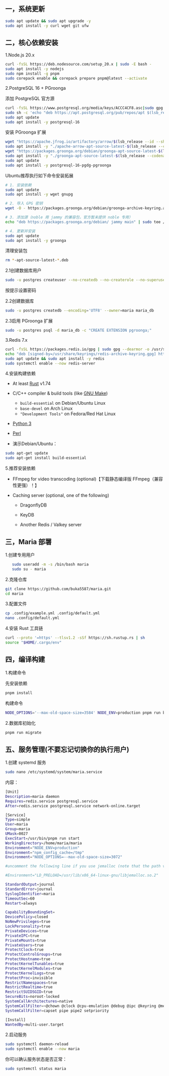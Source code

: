 ## 一，系统更新

```sh
sudo apt update && sudo apt upgrade -y
sudo apt install -y curl wget git ufw
```

## 二，核心依赖安装

1.Node.js 20.x

```sh
curl -fsSL https://deb.nodesource.com/setup_20.x | sudo -E bash -
sudo apt install -y nodejs
sudo npm install -g pnpm
sudo corepack enable && corepack prepare pnpm@latest --activate
```

2.PostgreSQL 16 + PGroonga

添加 PostgreSQL 官方源

```sh
curl -fsSL https://www.postgresql.org/media/keys/ACCC4CF8.asc|sudo gpg --dearmor -o /etc/apt/trusted.gpg.d/postgresql.gpg
sudo sh -c 'echo "deb https://apt.postgresql.org/pub/repos/apt $(lsb_release -cs)-pgdg main" > /etc/apt/sources.list.d/pgdg.list'
sudo apt update
sudo apt install -y postgresql-16
```

安装 PGroonga 扩展

```sh
wget "https://apache.jfrog.io/artifactory/arrow/$(lsb_release --id --short | tr 'A-Z' 'a-z')/apache-arrow-apt-source-latest-$(lsb_release --codename --short).deb"
sudo apt install -y "./apache-arrow-apt-source-latest-$(lsb_release --codename --short).deb"
wget "https://packages.groonga.org/debian/groonga-apt-source-latest-$(lsb_release --codename --short).deb"
sudo apt install -y "./groonga-apt-source-latest-$(lsb_release --codename --short).deb"
sudo apt update
sudo apt install -y postgresql-16-pgdg-pgroonga
```

Ubuntu推荐执行如下命令安装拓展

```sh
# 1. 安装依赖
sudo apt update
sudo apt install -y wget gnupg

# 2. 导入 GPG 密钥
wget -O - https://packages.groonga.org/debian/groonga-archive-keyring.asc | sudo tee /etc/apt/trusted.gpg.d/groonga-archive-keyring.asc

# 3. 添加源（noble 用 jammy 的兼容包，官方暂未提供 noble 专用）
echo "deb https://packages.groonga.org/debian/ jammy main" | sudo tee /etc/apt/sources.list.d/groonga.list

# 4. 更新并安装
sudo apt update
sudo apt install -y groonga
```

清理安装包

```sh
rm *-apt-source-latest-*.deb
```

2.1创建数据库用户

```sh
sudo -u postgres createuser --no-createdb --no-createrole --no-superuser --encrypted --pwprompt maria
```

按提示设置密码

2.2创建数据库

```sh
sudo -u postgres createdb --encoding='UTF8' --owner=maria maria_db
```

2.3启用 PGroonga 扩展

```sh
sudo -u postgres psql -d maria_db -c "CREATE EXTENSION pgroonga;"
```

3.Redis 7.x

```sh
curl -fsSL https://packages.redis.io/gpg | sudo gpg --dearmor -o /usr/share/keyrings/redis-archive-keyring.gpg
echo "deb [signed-by=/usr/share/keyrings/redis-archive-keyring.gpg] https://packages.redis.io/deb $(lsb_release -cs) main" | sudo tee /etc/apt/sources.list.d/redis.list
sudo apt update && sudo apt install -y redis
sudo systemctl enable --now redis-server
```

4.安装构建依赖

* At least [Rust](https://www.rust-lang.org/) v1.74
* C/C++ compiler & build tools (like [GNU Make](https://www.gnu.org/software/make/))
  
  * `build-essential` on Debian/Ubuntu Linux
  * `base-devel` on Arch Linux
  * `"Development Tools"` on Fedora/Red Hat Linux
* [Python 3](https://www.python.org/)
* [Perl](https://www.perl.org/)
* 演示Debian/Ubuntu：

```sh
sudo apt-get update
sudo apt-get install build-essential
```

5.推荐安装依赖

* FFmpeg for video transcoding (optional)【下载静态编译版 FFmpeg（兼容性更强）！】

* Caching server (optional, one of the following)

  *  DragonflyDB

  *  KeyDB

  *  Another Redis / Valkey server

## 三，Maria 部署

1.创建专用用户

```sh
   sudo useradd -m -s /bin/bash maria
   sudo su - maria
```

2.克隆仓库

```sh
git clone https://github.com/buka5587/maria.git
cd maria
```

3.配置文件

```sh
cp .config/example.yml .config/default.yml
nano .config/default.yml
```

4.安装 Rust 工具链

```sh
curl --proto '=https' --tlsv1.2 -sSf https://sh.rustup.rs | sh
source "$HOME/.cargo/env"
```

## 四，编译构建

1.构建命令

先安装依赖

```sh
pnpm install
```

构建命令

```sh
NODE_OPTIONS='--max-old-space-size=3584' NODE_ENV=production pnpm run build
```

2.数据库初始化

```sh
pnpm run migrate
```

## 五、服务管理(不要忘记切换你的执行用户)

1.创建 systemd 服务

```sh
sudo nano /etc/systemd/system/maria.service
```

内容：

```sh
[Unit]
Description=maria daemon
Requires=redis.service postgresql.service
After=redis.service postgresql.service network-online.target

[Service]
Type=simple
User=maria
Group=maria
UMask=0027
ExecStart=/usr/bin/pnpm run start
WorkingDirectory=/home/maria/maria
Environment="NODE_ENV=production"
Environment="npm_config_cache=/tmp"
Environment="NODE_OPTIONS=--max-old-space-size=3072"

#uncomment the following line if you use jemalloc (note that the path varies on different environments)

#Environment="LD_PRELOAD=/usr/lib/x86_64-linux-gnu/libjemalloc.so.2"

StandardOutput=journal
StandardError=journal
SyslogIdentifier=maria
TimeoutSec=60
Restart=always

CapabilityBoundingSet=
DevicePolicy=closed
NoNewPrivileges=true
LockPersonality=true
PrivateDevices=true
PrivateIPC=true
PrivateMounts=true
PrivateUsers=true
ProtectClock=true
ProtectControlGroups=true
ProtectHostname=true
ProtectKernelTunables=true
ProtectKernelModules=true
ProtectKernelLogs=true
ProtectProc=invisible
RestrictNamespaces=true
RestrictRealtime=true
RestrictSUIDSGID=true
SecureBits=noroot-locked
SystemCallArchitectures=native
SystemCallFilter=~@chown @clock @cpu-emulation @debug @ipc @keyring @memlock @module @mount @obsolete @privileged @raw-io @reboot @resources @setuid @swap
SystemCallFilter=capset pipe pipe2 setpriority

[Install]
WantedBy=multi-user.target
```

2.启动服务

```sh
sudo systemctl daemon-reload
sudo systemctl enable --now maria
```

你可以确认服务状态是否正常：

```sh
sudo systemctl status maria
```
